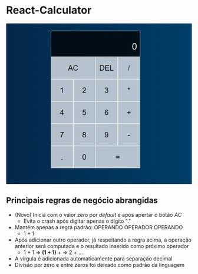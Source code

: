# React-Calculator

![Calculadora preview](/calculadora.png)
 
## Principais regras de negócio abrangidas

- (Novo) Inicia com o valor zero por *default* e após apertar o botão *AC*
    - Evita o crash após digitar apenas o dígito "."
- Mantém apenas a regra padrão: OPERANDO OPERADOR OPERANDO
    - 1 + 1    
- Após adicionar outro operador, já respeitando a regra acima, a operação anterior será computada e o resultado inserido como próximo operador
    - 1 + 1 => **(1 + 1)** + => 2 + ...
- A vírgula é adicionada automaticamente para separação decimal
- Divisão por zero e entre zeros foi deixado como padrão da linguagem
